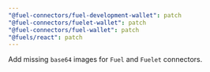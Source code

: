 ```yaml
---
"@fuel-connectors/fuel-development-wallet": patch
"@fuel-connectors/fuelet-wallet": patch
"@fuel-connectors/fuel-wallet": patch
"@fuels/react": patch
---
```


Add missing `base64` images for `Fuel` and `Fuelet` connectors.